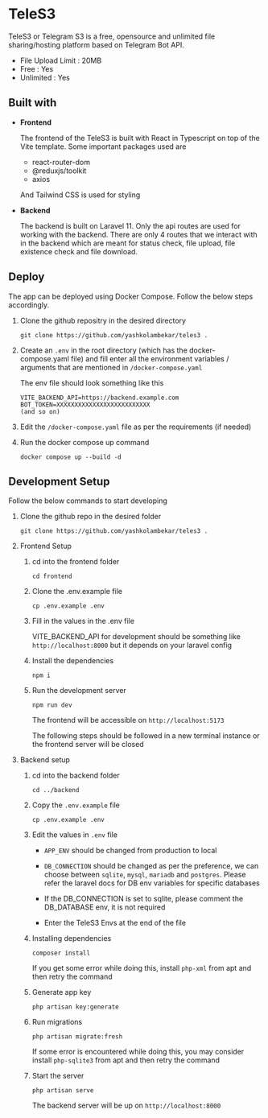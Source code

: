 # TeleS3

TeleS3 or Telegram S3 is a free, opensource and unlimited file sharing/hosting platform based on Telegram Bot API.

- File Upload Limit : 20MB
- Free : Yes
- Unlimited : Yes

## Built with

- **Frontend**

    The frontend of the TeleS3 is built with React in Typescript on top of the Vite template. Some important packages used are

    - react-router-dom
    - @reduxjs/toolkit
    - axios
  
    And Tailwind CSS is used for styling

- **Backend**

    The backend is built on Laravel 11. Only the api routes are used for working with the backend. There are only 4 routes that we interact with in the backend which are meant for status check, file upload, file existence check and file download.


## Deploy

The app can be deployed using Docker Compose. Follow the below steps accordingly.

1. Clone the github repositry in the desired directory
  
    ```shell
    git clone https://github.com/yashkolambekar/teles3 .
    ```

2. Create an `.env` in the root directory (which has the docker-compose.yaml file) and fill enter all the environment variables / arguments that are mentioned in `/docker-compose.yaml`

    The env file should look something like this

    ```env
    VITE_BACKEND_API=https://backend.example.com
    BOT_TOKEN=XXXXXXXXXXXXXXXXXXXXXXXXXX
    (and so on)
    ```

3. Edit the `/docker-compose.yaml` file as per the requirements (if needed)

4. Run the docker compose up command

    ```shell
    docker compose up --build -d
    ``` 

## Development Setup

Follow the below commands to start developing 

1. Clone the github repo in the desired folder

    ```shell
    git clone https://github.com/yashkolambekar/teles3 .
    ```

2. Frontend Setup

    1. cd into the frontend folder

        ```shell
        cd frontend
        ```

    2. Clone the .env.example file
   
        ```shell
        cp .env.example .env
        ```

    3. Fill in the values in the .env file
   
        VITE_BACKEND_API for development should be something like `http://localhost:8000` but it depends on your laravel config

    4. Install the dependencies

        ```shell
        npm i
        ```

    5. Run the development server

        ```shell
        npm run dev
        ```

        The frontend will be accessible on `http://localhost:5173`

        The following steps should be followed in a new terminal instance or the frontend server will be closed

3. Backend setup

    1. cd into the backend folder

        ```shell
        cd ../backend
        ```

    2. Copy the `.env.example` file

        ```shell
        cp .env.example .env
        ```

    3. Edit the values in `.env` file

        - `APP_ENV` should be changed from production to local
  
        - `DB_CONNECTION` should be changed as per the preference, we can choose between `sqlite`, `mysql`, `mariadb` and `postgres`. Please refer the laravel docs for DB env variables for specific databases

        - If the DB_CONNECTION is set to sqlite, please comment the DB_DATABASE env, it is not required
  
        - Enter the TeleS3 Envs at the end of the file

    4. Installing dependencies
   
        ```shell
        composer install
        ```

        If you get some error while doing this, install `php-xml` from apt and then retry the command

    5. Generate app key
   
        ```shell
        php artisan key:generate
        ```

    6. Run migrations
   
        ```shell
        php artisan migrate:fresh
        ```

        If some error is encountered while doing this, you may consider install `php-sqlite3` from apt and then retry the command

    7. Start the server

        ```shell
        php artisan serve
        ```

        The backend server will be up on `http://localhost:8000`

